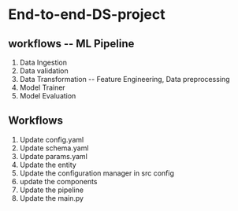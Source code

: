 # End-to-end-DS-project

## workflows  -- ML Pipeline
1. Data Ingestion
2. Data validation
3. Data Transformation -- Feature Engineering, Data preprocessing
4. Model Trainer
5. Model Evaluation

## Workflows

1. Update config.yaml
2. Update schema.yaml
3. Update params.yaml
4. Update the entity
5. Update the configuration manager in src config
6. update the components
7. Update the pipeline
8. Update the main.py